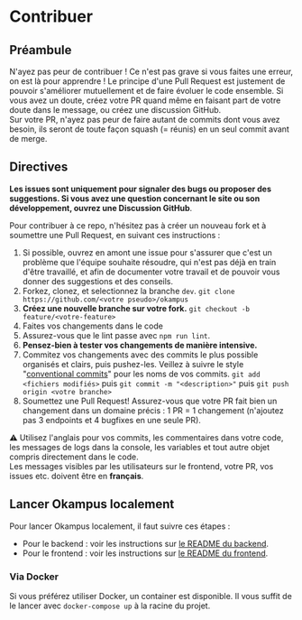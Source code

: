 # Contribuer

## Préambule

N'ayez pas peur de contribuer ! Ce n'est pas grave si vous faites une erreur, on est là pour apprendre ! Le principe d'une Pull Request est justement de pouvoir s'améliorer mutuellement et de faire évoluer le code ensemble. Si vous avez un doute, créez votre PR quand même en faisant part de votre doute dans le message, ou créez une discussion GitHub.\
Sur votre PR, n'ayez pas peur de faire autant de commits dont vous avez besoin, ils seront de toute façon squash (= réunis) en un seul commit avant de merge.

## Directives

**Les issues sont uniquement pour signaler des bugs ou proposer des suggestions. Si vous avez une question concernant le site ou son développement, ouvrez une Discussion GitHub**.

Pour contribuer à ce repo, n'hésitez pas à créer un nouveau fork et à soumettre une Pull Request, en suivant ces instructions :

1. Si possible, ouvrez en amont une issue pour s'assurer que c'est un problème que l'équipe souhaite résoudre, qui n'est pas déjà en train d'être travaillé, et afin de documenter votre travail et de pouvoir vous donner des suggestions et des conseils.
1. Forkez, clonez, et selectionnez la branche `dev`.
   `git clone https://github.com/<votre pseudo>/okampus`
1. **Créez une nouvelle branche sur votre fork.**
   `git checkout -b feature/<votre-feature>`
1. Faites vos changements dans le code
1. Assurez-vous que le lint passe avec `npm run lint`.
1. **Pensez-bien à tester vos changements de manière intensive.**
1. Commitez vos changements avec des commits le plus possible organisés et clairs, puis pushez-les.
   Veillez à suivre le style "[conventional commits](https://conventionalcommits.org/)" pour les noms de vos commits.
   `git add <fichiers modifiés>` puis `git commit -m "<description>"` puis `git push origin <votre branche>`
1. Soumettez une Pull Request! Assurez-vous que votre PR fait bien un changement dans un domaine précis : 1 PR = 1 changement (n'ajoutez pas 3 endpoints et 4 bugfixes en une seule PR).

⚠️ Utilisez l'anglais pour vos commits, les commentaires dans votre code, les messages de logs dans la console, les variables et tout autre objet compris directement dans le code.\
Les messages visibles par les utilisateurs sur le frontend, votre PR, vos issues etc. doivent être en **français**.

## Lancer Okampus localement

Pour lancer Okampus localement, il faut suivre ces étapes :

- Pour le backend : voir les instructions sur [le README du backend].
- Pour le frontend : voir les instructions sur [le README du frontend].

### Via Docker

Si vous préférez utiliser Docker, un container est disponible. Il vous suffit de le lancer avec `docker-compose up` à la racine du projet.

<!-- Link Dump -->

[Node.js]: https://nodejs.org/en/download/
[le README du backend]: ./apps/api/README.md
[le README du frontend]: ./apps/site/README.md
